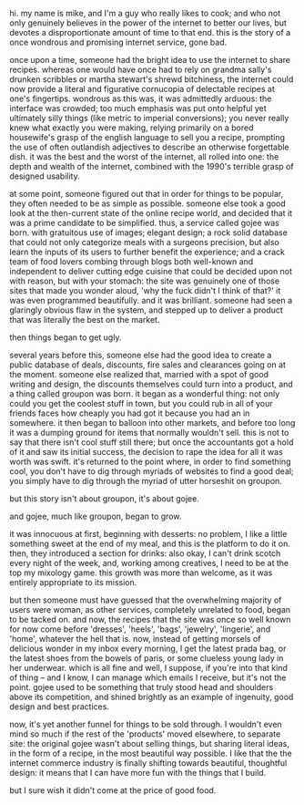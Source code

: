 hi. my name is mike, and I'm a guy who really likes to cook; and who not only genuinely believes in the power of the internet to better our lives, but devotes a disproportionate amount of time to that end. this is the story of a once wondrous and promising internet service, gone bad.

once upon a time, someone had the bright idea to use the internet to share recipes. whereas one would have once had to rely on grandma sally's drunken scribbles or martha stewart's shrewd bitchiness, the internet could now provide a literal and figurative cornucopia of delectable recipes at one's fingertips. wondrous as this was, it was admittedly arduous: the interface was crowded; too much emphasis was put onto helpful yet ultimately silly things (like metric to imperial conversions); you never really knew what exactly you were making, relying primarily on a bored housewife's grasp of the english language to sell you a recipe, prompting the use of often outlandish adjectives to describe an otherwise forgettable dish. it was the best and the worst of the internet, all rolled into one: the depth and wealth of the internet, combined with the 1990's terrible grasp of designed usability.

at some point, someone figured out that in order for things to be popular, they often needed to be as simple as possible. someone else took a good look at the then-current state of the online recipe world, and decided that it was a prime candidate to be simplified. thus, a service called gojee was born. with gratuitous use of images; elegant design; a rock solid database that could not only categorize meals with a surgeons precision, but also learn the inputs of its users to further benefit the experience; and a crack team of food lovers combing through blogs both well-known and independent to deliver cutting edge cuisine that could be decided upon not with reason, but with your stomach: the site was genuinely one of those sites that made you wonder aloud, 'why the fuck didn't I think of that?' it was even programmed beautifully. and it was brilliant. someone had seen a glaringly obvious flaw in the system, and stepped up to deliver a product that was literally the best on the market.

then things began to get ugly. 

several years before this, someone else had the good idea to create a public database of deals, discounts, fire sales and clearances going on at the moment. someone else realized that, married with a spot of good writing and design, the discounts themselves could turn into a product, and a thing called groupon was born. it began as a wonderful thing: not only could you get the coolest stuff in town, but you could rub in all of your friends faces how cheaply you had got it because you had an in somewhere. it then began to balloon into other markets, and before too long it was a dumping ground for items that normally wouldn't sell. this is not to say that there isn't cool stuff still there; but once the accountants got a hold of it and saw its initial success, the decision to rape the idea for all it was worth was swift. it's returned to the point where, in order to find something cool, you don't have to dig through myriads of websites to find a good deal; you simply have to dig through the myriad of utter horseshit on groupon. 

but this story isn't about groupon, it's about gojee. 

and gojee, much like groupon, began to grow. 

it was innocuous at first, beginning with desserts: no problem, I like a little something sweet at the end of my meal, and this is the platform to do it on. then, they introduced a section for drinks: also okay, I can't drink scotch every night of the week, and, working among creatives, I need to be at the top my mixology game. this growth was more than welcome, as it was entirely appropriate to its mission. 

but then someone must have guessed that the overwhelming majority of users were woman, as other services, completely unrelated to food, began to be tacked on. and now, the recipes that the site was once so well known for now come before 'dresses', 'heels', 'bags', 'jewelry', 'lingerie', and 'home', whatever the hell that is. now, instead of getting morsels of delicious wonder in my inbox every morning, I get the latest prada bag, or the latest shoes from the bowels of paris, or some clueless young lady in her underwear. which is all fine and well, I suppose, if you're into that kind of thing – and I know, I can manage which emails I receive, but it's not the point. gojee used to be something that truly stood head and shoulders above its competition, and shined brightly as an example of ingenuity, good design and best practices. 

now, it's yet another funnel for things to be sold through. I wouldn't even mind so much if the rest of the 'products' moved elsewhere, to separate site: the original gojee wasn't about selling things, but sharing literal ideas, in the form of a recipe, in the most beautiful way possible. I like that the the internet commerce industry is finally shifting towards beautiful, thoughtful design: it means that I can have more fun with the things that I build. 

but I sure wish it didn't come at the price of good food.

















